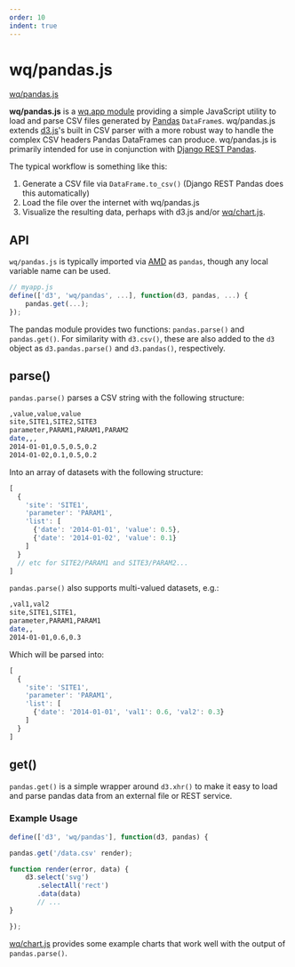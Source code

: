 ```yaml
---
order: 10
indent: true
---
```


wq/pandas.js
============

[wq/pandas.js]

**wq/pandas.js** is a [wq.app module] providing a simple JavaScript utility to load and parse CSV files generated by [Pandas] `DataFrame`s.  wq/pandas.js extends [d3.js]'s built in CSV parser with a more robust way to handle the complex CSV headers Pandas DataFrames can produce.  wq/pandas.js is primarily intended for use in conjunction with [Django REST Pandas].

The typical workflow is something like this:

 1. Generate a CSV file via `DataFrame.to_csv()` (Django REST Pandas does this automatically)
 2. Load the file over the internet with wq/pandas.js
 3. Visualize the resulting data, perhaps with d3.js and/or [wq/chart.js].

## API

`wq/pandas.js` is typically imported via [AMD] as `pandas`, though any local variable name can be used.

```javascript
// myapp.js
define(['d3', 'wq/pandas', ...], function(d3, pandas, ...) {
    pandas.get(...);
});
```

The pandas module provides two functions: `pandas.parse()` and `pandas.get()`.  For similarity with `d3.csv()`, these are also added to the `d3` object as `d3.pandas.parse()` and `d3.pandas()`, respectively.

## parse()

`pandas.parse()` parses a CSV string with the following structure:

```bash
,value,value,value
site,SITE1,SITE2,SITE3
parameter,PARAM1,PARAM1,PARAM2
date,,,
2014-01-01,0.5,0.5,0.2
2014-01-02,0.1,0.5,0.2
```

Into an array of datasets with the following structure:
```javascript
[
  {
    'site': 'SITE1',
    'parameter': 'PARAM1',
    'list': [
      {'date': '2014-01-01', 'value': 0.5},
      {'date': '2014-01-02', 'value': 0.1}
    ]
  }
  // etc for SITE2/PARAM1 and SITE3/PARAM2...
]
```

`pandas.parse()` also supports multi-valued datasets, e.g.:

```bash
,val1,val2
site,SITE1,SITE1,
parameter,PARAM1,PARAM1
date,,
2014-01-01,0.6,0.3
```
Which will be parsed into:

```javascript
[
  {
    'site': 'SITE1',
    'parameter': 'PARAM1',
    'list': [
      {'date': '2014-01-01', 'val1': 0.6, 'val2': 0.3}
    ]
  }
]
```

## get()

`pandas.get()` is a simple wrapper around `d3.xhr()` to make it easy to load and parse pandas data from an external file or REST service.

### Example Usage

```javascript
define(['d3', 'wq/pandas'], function(d3, pandas) {

pandas.get('/data.csv' render);

function render(error, data) {
    d3.select('svg')
       .selectAll('rect')
       .data(data)
       // ...
}

});

```

[wq/chart.js] provides some example charts that work well with the output of `pandas.parse()`.

[wq/pandas.js]: https://github.com/wq/wq.app/blob/master/js/wq/pandas.js
[AMD]: https://wq.io/docs/amd
[Pandas]: http://pandas.pydata.org
[d3.js]: http://d3js.org/
[wq.app module]: https://wq.io/docs/app
[wq/chart.js]: https://wq.io/docs/chart-js
[Django REST Pandas]: https://github.com/wq/django-rest-pandas
